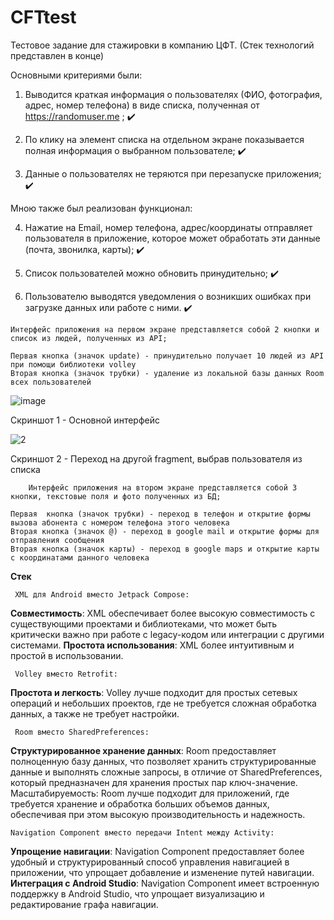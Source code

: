 # CFTtest

Тестовое задание для стажировки в компанию ЦФТ. (Стек технологий представлен в конце)

Основными критериями были:
  
  1. Выводится краткая информация о пользователях (ФИО, фотография, адрес, номер
телефона) в виде списка, полученная от https://randomuser.me ; :heavy_check_mark:
  
  2. По клику на элемент списка на отдельном экране показывается полная информация о
выбранном пользователе; :heavy_check_mark:
  
  3. Данные о пользователях не теряются при перезапуске приложения; :heavy_check_mark:

Мною также был реализован функционал:
  
  4. Нажатие на Email, номер телефона, адрес/координаты отправляет пользователя в
приложение, которое может обработать эти данные (почта, звонилка, карты); :heavy_check_mark:
  
  5. Список пользователей можно обновить принудительно; :heavy_check_mark:
  
  6. Пользователю выводятся уведомления о возникших ошибках при загрузке данных или
работе с ними. :heavy_check_mark:
  
    
    Интерфейс приложения на первом экране представляется собой 2 кнопки и список из людей, полученных из API;

 	Первая кнопка (значок update) - принудительно получает 10 людей из API при помощи библиотеки volley
 	Вторая кнопка (значок трубки) - удаление из локальной базы данных Room всех пользователей
 


![image](https://github.com/user-attachments/assets/9a2539f1-d9f6-4f2b-90c1-b20b3faaf79b)
  
  Скриншот 1 - Основной интерфейс

  ![2](https://github.com/user-attachments/assets/65dd9936-4585-4dea-af9c-94310dde3c9c)
  
  Скриншот 2 - Переход на другой fragment, выбрав пользователя из списка 

   		Интерфейс приложения на втором экране представляется собой 3 кнопки, текстовые поля и фото полученных из БД;

 	Первая  кнопка (значок трубки) - переход в телефон и открытие формы вызова абонента с номером телефона этого человека
 	Вторая кнопка (значок @) - переход в google mail и открытие формы для отправления сообщения
  	Вторая кнопка (значок карты) - переход в google maps и открытие карты с координатами данного человека  
   
   **Стек** 
   
     
     XML для Android вместо Jetpack Compose:

**Совместимость**: XML обеспечивает более высокую совместимость с существующими проектами и библиотеками, что может быть критически важно при работе с legacy-кодом или интеграции с другими системами.
**Простота использования**: XML более интуитивным и простой в использовании.
     
     Volley вместо Retrofit:

**Простота и легкость**: Volley лучше подходит для простых сетевых операций и небольших проектов, где не требуется сложная обработка данных, а также не требует настройки.
   
     Room вместо SharedPreferences:

**Структурированное хранение данных**: Room предоставляет полноценную базу данных, что позволяет хранить структурированные данные и выполнять сложные запросы, в отличие от SharedPreferences, который предназначен для хранения простых пар ключ-значение.
Масштабируемость: Room лучше подходит для приложений, где требуется хранение и обработка больших объемов данных, обеспечивая при этом высокую производительность и надежность.
   
    Navigation Component вместо передачи Intent между Activity:

**Упрощение навигации**: Navigation Component предоставляет более удобный и структурированный способ управления навигацией в приложении, что упрощает добавление и изменение путей навигации.
**Интеграция с Android Studio**: Navigation Component имеет встроенную поддержку в Android Studio, что упрощает визуализацию и редактирование графа навигации.

